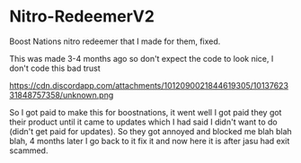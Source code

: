 # Nitro-RedeemerV2
Boost Nations nitro redeemer that I made for them, fixed.

This was made 3-4 months ago so don't expect the code to look nice, I don't code this bad trust

https://cdn.discordapp.com/attachments/1012090021844619305/1013762331848757358/unknown.png

So I got paid to make this for boostnations, it went well I got paid they got their product until it came to updates which I had said I didn't want to do (didn't get paid for updates). So they got annoyed and blocked me blah blah blah, 4 months later I go back to it fix it and now here it is after jasu had exit scammed.
